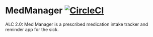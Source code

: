 # MedManager [![CircleCI](https://circleci.com/gh/CodeIsmail/MedManager/tree/master.svg?style=svg)](https://circleci.com/gh/CodeIsmail/MedManager/tree/master)
ALC 2.0: Med Manager is a prescribed medication intake tracker and reminder app for the sick.

